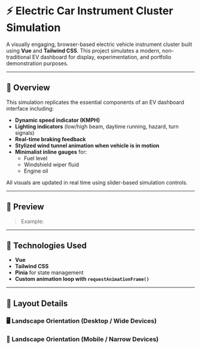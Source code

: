 # ⚡ Electric Car Instrument Cluster Simulation

A visually engaging, browser-based electric vehicle instrument cluster built using **Vue** and **Tailwind CSS**. This project simulates a modern, non-traditional EV dashboard for display, experimentation, and portfolio demonstration purposes.

---

## 🚙 Overview

This simulation replicates the essential components of an EV dashboard interface including:

- **Dynamic speed indicator (KMPH)**
- **Lighting indicators** (low/high beam, daytime running, hazard, turn signals)
- **Real-time braking feedback**
- **Stylized wind tunnel animation when vehicle is in motion**
- **Minimalist inline gauges** for:
  - Fuel level
  - Windshield wiper fluid
  - Engine oil

All visuals are updated in real time using slider-based simulation controls.

---

## 📸 Preview

> Example:

---

## 🧰 Technologies Used

- **Vue**
- **Tailwind CSS**
- **Pinia** for state management
- **Custom animation loop with `requestAnimationFrame()`**

---

## 📐 Layout Details

### 🖥 Landscape Orientation (Desktop / Wide Devices)
### 📱 Landscape Orientation (Mobile / Narrow Devices)
